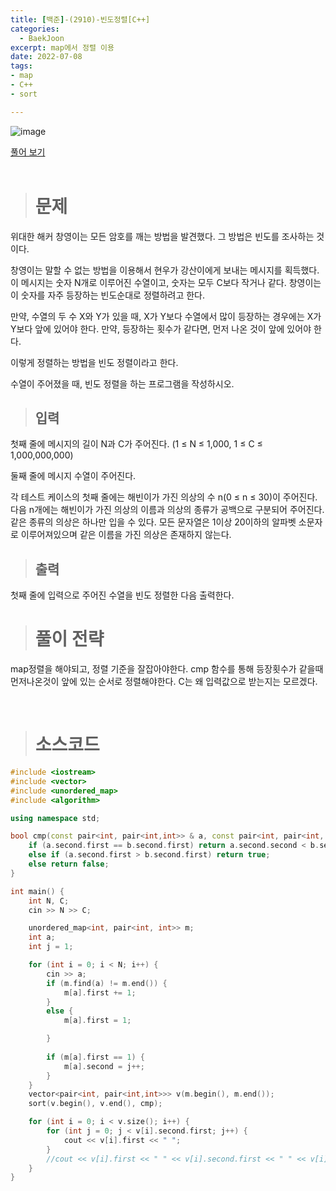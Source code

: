 ```yaml
---
title: [백준]-(2910)-빈도정렬[C++]
categories: 
  - BaekJoon
excerpt: map에서 정렬 이용
date: 2022-07-08
tags:
- map
- C++
- sort

---
```


![image](https://user-images.githubusercontent.com/76837780/177891142-817d059d-5308-4467-a16a-8b9366332817.png)

[풀어 보기](https://www.acmicpc.net/problem/2910)
<br/>
<br/>
> # 문제

위대한 해커 창영이는 모든 암호를 깨는 방법을 발견했다. 그 방법은 빈도를 조사하는 것이다.

창영이는 말할 수 없는 방법을 이용해서 현우가 강산이에게 보내는 메시지를 획득했다. 이 메시지는 숫자 N개로 이루어진 수열이고, 숫자는 모두 C보다 작거나 같다. 창영이는 이 숫자를 자주 등장하는 빈도순대로 정렬하려고 한다.

만약, 수열의 두 수 X와 Y가 있을 때, X가 Y보다 수열에서 많이 등장하는 경우에는 X가 Y보다 앞에 있어야 한다. 만약, 등장하는 횟수가 같다면, 먼저 나온 것이 앞에 있어야 한다.

이렇게 정렬하는 방법을 빈도 정렬이라고 한다.

수열이 주어졌을 때, 빈도 정렬을 하는 프로그램을 작성하시오.
<br/>

> ## 입력

첫째 줄에 메시지의 길이 N과 C가 주어진다. (1 ≤ N ≤ 1,000, 1 ≤ C ≤ 1,000,000,000)

둘째 줄에 메시지 수열이 주어진다.

각 테스트 케이스의 첫째 줄에는 해빈이가 가진 의상의 수 n(0 ≤ n ≤ 30)이 주어진다.
다음 n개에는 해빈이가 가진 의상의 이름과 의상의 종류가 공백으로 구분되어 주어진다. 같은 종류의 의상은 하나만 입을 수 있다.
모든 문자열은 1이상 20이하의 알파벳 소문자로 이루어져있으며 같은 이름을 가진 의상은 존재하지 않는다.
<br/>

> ## 출력

첫째 줄에 입력으로 주어진 수열을 빈도 정렬한 다음 출력한다.
<br/>

> # 풀이 전략

map정렬을 해야되고, 정렬 기준을 잘잡아야한다. cmp 함수를 통해 등장횟수가 같을때 먼저나온것이 앞에 있는 순서로 정렬해야한다.
C는 왜 입력값으로 받는지는 모르겠다.

<br/>

> # 소스코드

```c++ 
#include <iostream>
#include <vector>
#include <unordered_map>
#include <algorithm>

using namespace std;

bool cmp(const pair<int, pair<int,int>> & a, const pair<int, pair<int, int>>& b) {
	if (a.second.first == b.second.first) return a.second.second < b.second.second;
	else if (a.second.first > b.second.first) return true;
	else return false;
}

int main() {
	int N, C;
	cin >> N >> C;

	unordered_map<int, pair<int, int>> m;
	int a;
	int j = 1;

	for (int i = 0; i < N; i++) {
		cin >> a;
		if (m.find(a) != m.end()) {
			m[a].first += 1;
		}
		else {
			m[a].first = 1;

		}
		
		if (m[a].first == 1) {
			m[a].second = j++;
		}	
	}
	vector<pair<int, pair<int,int>>> v(m.begin(), m.end());
	sort(v.begin(), v.end(), cmp);

	for (int i = 0; i < v.size(); i++) {
		for (int j = 0; j < v[i].second.first; j++) {
			cout << v[i].first << " ";
		}		
		//cout << v[i].first << " " << v[i].second.first << " " << v[i].second.second << "\n";
	}
}
```
<br />


